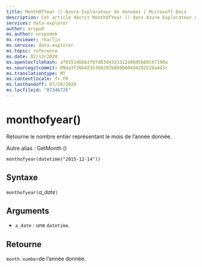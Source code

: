 ```yaml
---
title: MonthOfYear ()-Azure Explorateur de données | Microsoft Docs
description: Cet article décrit MonthOfYear () dans Azure Explorateur de données.
services: data-explorer
author: orspod
ms.author: orspodek
ms.reviewer: rkarlin
ms.service: data-explorer
ms.topic: reference
ms.date: 02/13/2020
ms.openlocfilehash: af015146bb2f07d83d4333312a96d5b80c67190a
ms.sourcegitcommit: 09da3f26b4235368297b8b9b604d4282228a443c
ms.translationtype: MT
ms.contentlocale: fr-FR
ms.lasthandoff: 07/28/2020
ms.locfileid: "87346726"
---
```

# <a name="monthofyear"></a>monthofyear()

Retourne le nombre entier représentant le mois de l’année donnée.

Autre alias : GetMonth ()

```kusto
monthofyear(datetime("2015-12-14"))
```

## <a name="syntax"></a>Syntaxe

`monthofyear(`*a_date*`)`

## <a name="arguments"></a>Arguments

* `a_date` : une `datetime`.

## <a name="returns"></a>Retourne

`month number`de l’année donnée.